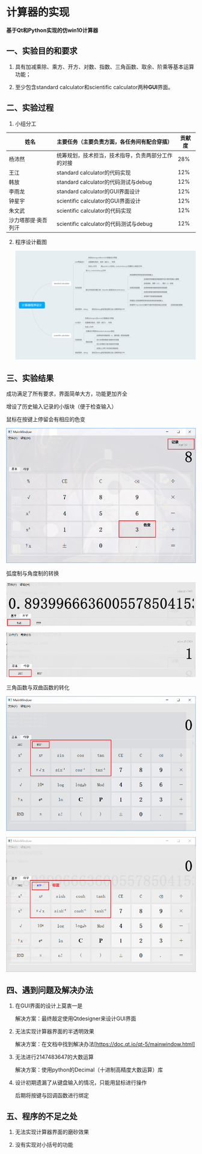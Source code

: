 # 计算器的实现

**基于Qt和Python实现的仿win10计算器**

## 一、实验目的和要求

1. 具有加减乘除、乘方、开方、对数、指数、三角函数、取余、阶乘等基本运算功能；

2. 至少包含standard calculator和scientific calculator两种**GUI**界面。

## 二、实验过程

1. 小组分工

| 姓名                | 主要任务（主要负责方面，各任务间有配合穿插）       | 贡献度 |
| ------------------- | -------------------------------------------------- | ------ |
| 杨沛然              | 统筹规划，技术担当，技术指导，负责两部分工作的对接 | 28%    |
| 王江                | standard calculator的代码实现                      | 12%    |
| 韩放                | standard calculator的代码测试与debug               | 12%    |
| 李雨龙              | standard calculator的GUI界面设计                   | 12%    |
| 钟星宇              | scientific calculator的GUI界面设计                 | 12%    |
| 朱文武              | scientific calculator的代码实现                    | 12%    |
| 沙力塔那提·奥吾列汗 | scientific calculator的代码测试与debug             | 12%    |



2. 程序设计截图

   ![](./image/calculatordesign.png)

## 三、实验结果

成功满足了所有要求，界面简单大方，功能更加齐全

增设了历史输入记录的小版块（便于检查输入）

鼠标在按键上停留会有相应的色变

![](./image/11.png)

弧度制与角度制的转换

![](./image/121.png)

![](./image/122.png)

三角函数与双曲函数的转化

![](./image/131.png)

![](./image/132.png)





## 四、遇到问题及解决办法

1. 在GUI界面的设计上莫衷一是

   解决方案：最终敲定使用Qtdesigner来设计GUI界面

2. 无法实现计算器界面的半透明效果

   解决方案：在文档中找到解决办法[https://doc.qt.io/qt-5/mainwindow.html]

3. 无法进行2147483647的大数运算

   解决方案：使用python的Decimal（十进制高精度大数运算）库

4. 设计初期遗漏了从键盘输入的情况，只能用鼠标进行操作

   后期将按键与回调函数进行绑定

   

## 五、程序的不足之处

1. 无法实现计算器界面的磨砂效果

3. 没有实现对小括号的功能



